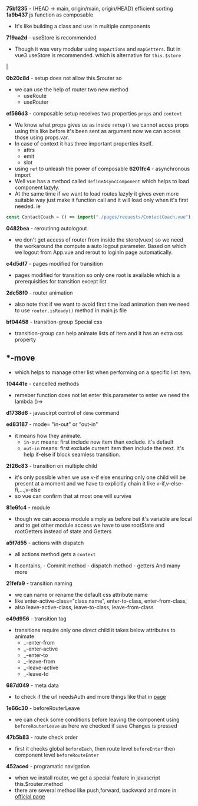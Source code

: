**75b1235** - (HEAD -> main, origin/main, origin/HEAD) efficient sorting
**1a9b437** js function as composable

- It's like building a class and use in multiple components

**719aa2d** - useStore is recommended

- Though it was very modular using `mapActions` and `mapGetters`. But in vue3 useStore is recommended. which is alternative for `this.$store`

|

**0b20c8d** - setup does not allow this.$router so

- we can use the help of router two new method
  - useRoute
  - useRouter

**ef566d3** - composable setup receives two properties `props` and `context`

- We know what props gives us as inside `setup()` we cannot acces props using this like before it's been sent as argument now we can access those using props.var.
- In case of context it has three important properties itself.
  - attrs
  - emit
  - slot
- using `ref` to unleash the power of composable
  **6201fc4** - asynchronous import
- Well vue has a method called `defineAsyncComponent` which helps to load component lazyly.
- At the same time if we want to load routes lazyly it gives even more suitable way just make it function call and it will load only when it's first needed. ie

```js
const ContactCoach = () => import("./pages/requests/ContactCoach.vue");
```

**0482bea** - reroutinng autologout

- we don't get access of router from inside the store(vuex) so we need the workaround the compute a auto logout parameter. Based on which we logout from App.vue and rerout to loginIn page automatically.

**c4d5df7** - pages modified for transition

- pages modified for transition so only one root is available which is a prerequisities for transition except list

**2dc58f0** - router animation

- also note that if we want to avoid first time load animation then we need to use `router.isReady()` method in main.js file

**bf04458** - transition-group Special css

- transition-group can help animate lists of item and it has an extra css property

## \*-move

- which helps to manage other list when performing on a specific list item.

**104441e** - cancelled methods

- remeber function does not let enter this.parameter to enter we need the lambda ()=>

**d1738d6** - javascirpt control of `done` command

**ed83187** - mode= "in-out" or "out-in"

- it means how they animate.
  - `in-out` means: first include new item than exclude. it's default
  - `out-in` means: first exclude current item then include the next. It's help if-else if block seamless transition.

**2f26c83** - transition on multiple child

- it's only possible when we use v-if else ensuring only one child will be present at a moment and we have to explicitly chain it like v-if,v-else-fi,...,v-else
- so vue can confirm that at most one will survive

**81e6fc4** - module

- though we can access module simply as before but it's variable are local and to get other module access we have to use rootState and rootGetters instead of state and Getters

**a5f7d55** - actions with dispatch

- all actions method gets a `context`

- It contains, - Commit method - dispatch method - getters
  And many more

**21fefa9** - transition naming

- we can name or rename the default css attribute name
- like enter-active-class="class name", enter-to-class, enter-from-class,
- also leave-active-class, leave-to-class, leave-from-class

**c49d956** - transition tag

- transitions require only one direct child it takes below attributes to animate
  - \_-enter-from
  - \_-enter-active
  - \_-enter-to
  - \_-leave-from
  - \_-leave-active
  - \_-leave-to

**687d049** - meta data

- to check if the url needsAuth and more things like that in [page](https://router.vuejs.org/guide/advanced/meta.html)

**1e66c30** - beforeRouterLeave

- we can check some conditions before leaving the component using `beforeRouterLeave` as here we checked if save Changes is pressed

**47b5b83** - route check order

- first it checks global `beforeEach`, then route level `beforeEnter` then component level `beforeRouteEnter`

**452aced** - programatic navigation

- when we install router, we get a special feature in javascript this.$router.method
- there are several method like push,forward, backward and more in [official page](https://router.vuejs.org/installation.html)
